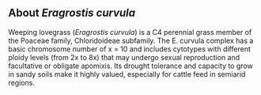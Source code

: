 About *Eragrostis curvula*
--------------------------

Weeping lovegrass (*Eragrostis curvula*) is a C4 perennial grass member
of the Poaceae family, Chloridoideae subfamily. The E. curvula complex
has a basic chromosome number of x = 10 and includes cytotypes with
different ploidy levels (from 2x to 8x) that may undergo sexual
reproduction and facultative or obligate apomixis. Its drought tolerance
and capacity to grow in sandy soils make it highly valued, especially
for cattle feed in semiarid regions.
